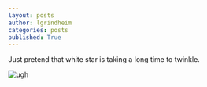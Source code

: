 ```yaml
---
layout: posts
author: lgrindheim
categories: posts
published: True
---
```


Just pretend that white star is taking a long time to twinkle.

![ugh](http://landonandjana.files.wordpress.com/2013/09/screen-shot-2013-09-25-at-9-53-01-pm.png)

